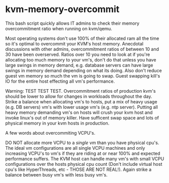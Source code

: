 # kvm-memory-overcommit
This bash script quickly allows IT admins to check their memory overcommitment ratio when running on kvm/qemu.   

Most operating systems don't use 100% of their allocated ram all the time so it's optimal to overcommit your KVM's host memory.   Anecdotal discussions with other admins, overcommitment ratios of between 10 and 30 have been overserved.  Ratios over 10 you need to look at if you're allocating too much memory to your vm's, don't do that unless you have large swings in memory demand, e.g. database servers can have large swings in memory demand depending on what its doing.  Also don't reduce guest vm memory so much the vm is going to swap.  Guest swapping kill's IO for the entire host effecting all vm's performance.

Warning: TEST TEST TEST.  Overcommitment ratios of production kvm's should be lower to allow for changes in workloads throughout the day.  Strike a balance when allocating vm's to hosts, put a mix of heavy usage (e.g. DB servers) vm's with lower usage vm's (e.g. ntp server).   Putting all heavy memory demanding vm's on hosts will crush your kvm host and invoke linux's out of memory killer.  Have sufficent swap space and lots of physical memory in your kvm hosts in production.

A few words about overcommiting VCPU's.

DO NOT allocate more VCPU to a _single_ vm than you have physical cpu's.  The ideal vm configurations are all single VCPU machines and only increasing VCPU's to vm's if they are riding at or near 100% and expected performance suffers.  The KVM host can handle many vm's with small VCPU configurations over the hosts physical cpu count (Don't include virtual host cpu's like HyperThreads, etc - THOSE ARE NOT REAL!).  Again strike a balance between busy vm's with less busy vm's.  
